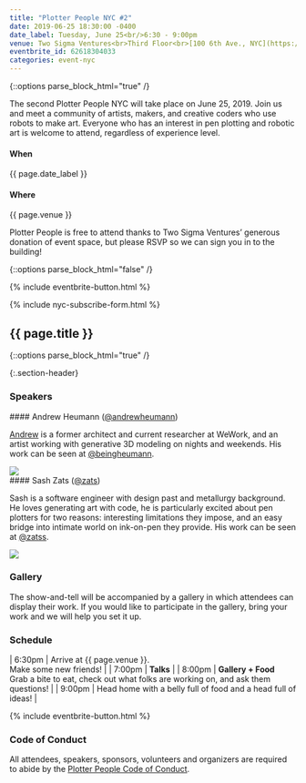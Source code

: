 ```yaml
---
title: "Plotter People NYC #2"
date: 2019-06-25 18:30:00 -0400
date_label: Tuesday, June 25<br/>6:30 - 9:00pm
venue: Two Sigma Ventures<br>Third Floor<br>[100 6th Ave., NYC](https://goo.gl/maps/CDfbvvHRyeP4AFWV7)
eventbrite_id: 62618304033
categories: event-nyc
---
```

{::options parse_block_html="true" /}

The second Plotter People NYC will take place on June 25, 2019. Join us and meet a community of artists, makers, and creative coders who use robots to make art. Everyone who has an interest in pen plotting and robotic art is welcome to attend, regardless of experience level.

<div class="when-and-where">
<div class="when">
<h4>When</h4>
{{ page.date_label }}
</div>
<div class="where">
<h4>Where</h4>
{{ page.venue }}
</div>
</div>

Plotter People is free to attend thanks to Two Sigma Ventures’ generous donation of event
space, but please RSVP so we can sign you in to the building!

{::options parse_block_html="false" /}

{% include eventbrite-button.html %}

{% include nyc-subscribe-form.html %}

<div class="squiggly">
	<h2>{{ page.title }}</h2>
</div>

{::options parse_block_html="true" /}

{:.section-header}
### Speakers

<div class="speaker">
<div class="speaker-description">
#### Andrew Heumann (<a href="https://twitter.com/andrewheumann">@andrewheumann</a>)

<a href="http://www.andrewheumann.com/">Andrew</a> is a former architect and current researcher at WeWork, and an artist working with generative 3D modeling on nights and weekends. His work can be seen at [@beingheumann](https://www.instagram.com/beingheumann/).

</div>
<img src="{{ site.baseurl }}/assets/img/andrew.jpg" class="speaker-image" />
</div>

<div class="speaker">
<div class="speaker-description">
#### Sash Zats (<a href="https://twitter.com/zats">@zats</a>)

Sash is a software engineer with design past and metallurgy background. He loves generating art with code, he is particularly excited about pen plotters for two reasons: interesting limitations they impose, and an easy bridge into intimate world on ink-on-pen they provide. His work can be seen at [@zatss](https://www.instagram.com/zatss/).

</div>
<img src="{{ site.baseurl }}/assets/img/sash.jpg" class="speaker-image" />
</div>

### Gallery

The show-and-tell will be accompanied by a gallery in which attendees can display their work. If you would like to participate in the gallery, bring your work and we will help you set it up.

### Schedule

| 6:30pm | Arrive at {{ page.venue }}.<br/>Make some new friends! |
| 7:00pm | **Talks** |
| 8:00pm | **Gallery + Food**<br/>Grab a bite to eat, check out what folks are working on, and ask them questions! |
| 9:00pm | Head home with a belly full of food and a head full of ideas! |

{% include eventbrite-button.html %}

### Code of Conduct

All attendees, speakers, sponsors, volunteers and organizers are required to
abide by the [Plotter People Code of Conduct][coc].

[coc]: /conduct.html

<script src="https://www.eventbrite.com/static/widgets/eb_widgets.js"></script>
<script type="text/javascript">
(window.rsvpIds || []).forEach(function (id) {
	window.EBWidgets.createWidget({
		widgetType: 'checkout',
		eventId: '{{ page.eventbrite_id }}',
		modal: true,
		modalTriggerElementId: id,
		onOrderComplete: function() {},
	})
})
</script>